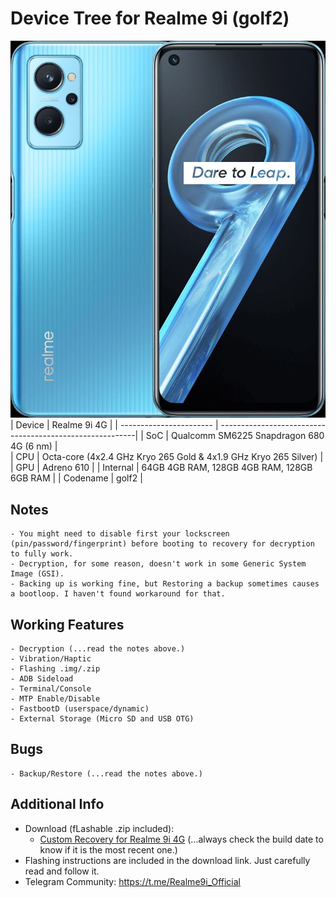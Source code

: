 # Device Tree for Realme 9i (golf2)
![Realme 9i](https://github.com/cd-Spidey/Random/blob/main/screenshots/realme_9i.jpg)
| Device                  | Realme 9i 4G                                             |
| ----------------------- | ---------------------------------------------------------|
| SoC                     | Qualcomm SM6225 Snapdragon 680 4G (6 nm)                      |      
| CPU                     | Octa-core (4x2.4 GHz Kryo 265 Gold & 4x1.9 GHz Kryo 265 Silver)  |
| GPU                     | Adreno 610                                             |
| Internal                | 64GB 4GB RAM, 128GB 4GB RAM, 128GB 6GB RAM                 |
| Codename                | golf2                                               |

## Notes
	- You might need to disable first your lockscreen (pin/password/fingerprint) before booting to recovery for decryption to fully work.
	- Decryption, for some reason, doesn't work in some Generic System Image (GSI).
	- Backing up is working fine, but Restoring a backup sometimes causes a bootloop. I haven't found workaround for that.

## Working Features
	- Decryption (...read the notes above.)
	- Vibration/Haptic 
	- Flashing .img/.zip
	- ADB Sideload
	- Terminal/Console
	- MTP Enable/Disable
	- FastbootD (userspace/dynamic)
	- External Storage (Micro SD and USB OTG)

## Bugs
	- Backup/Restore (...read the notes above.)

## Additional Info
 - Download (fLashable .zip included):
    - [Custom Recovery for Realme 9i 4G](https://github.com/cd-Crypton/custom_recovery_tree_realme_RMX3491/releases) (...always check the build date to know if it is the most recent one.)
 - Flashing instructions are included in the download link. Just carefully read and follow it.
 - Telegram Community: https://t.me/Realme9i_Official

